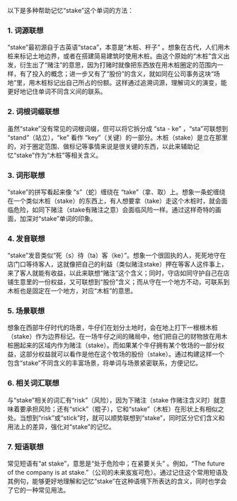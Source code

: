 以下是多种帮助记忆“stake”这个单词的方法：

### 1. 词源联想
“stake”最初源自于古英语“staca”，本意是“木桩、杆子” 。想象在古代，人们用木桩来标记土地边界，或者在搭建简易建筑时使用木桩。由这个原始的“木桩”含义出发，衍生出了“赌注”的意思，因为打赌时就像把东西放在用木桩圈定的范围内一样，有了投入的概念；进一步又有了“股份”的含义，就如同在公司事务这块“场地”里，用木桩标记出自己所占的份额。这样通过追溯词源，理解词义的演变，能更好地记住单词不同含义间的联系。

### 2. 词根词缀联想
虽然“stake”没有常见的词根词缀，但可以将它拆分成 “sta - ke” ，“sta”可联想到 “stand”（站立），“ke” 看作 “key”（关键）的一部分。木桩（stake）是立在那里的，对于圈定范围、做标记等事情来说是很关键的东西，以此来辅助记忆“stake”作为“木桩”等相关含义。

### 3. 词形联想
“stake”的拼写看起来像 “s”（蛇）缠绕在 “take”（拿、取）上。想象一条蛇缠绕在一个类似木桩（stake）的东西上，有人想要拿（take）走这个木桩时，就会面临危险，如同下赌注（stake有赌注之意）会面临风险一样。通过这样奇特的画面，加深对“stake”单词的印象。

### 4. 发音联想
“stake”发音类似“死（s）待（ta）客（ke）”。想象一个很固执的人，死死地守在店门口等待客人，这就像把自己的利益（类似赌注stake）押在等客人这件事上，来了客人就能有收益，以此来联想“赌注”这个含义；同时，守店如同守护自己在店铺生意里的一份权益，又可联想到“股份”含义；而从守在一个地方不动，可联系到木桩也是固定在一个地方，对应“木桩”的意思。

### 5. 场景联想
想象在西部牛仔时代的场景，牛仔们在划分土地时，会在地上打下一根根木桩（stake）作为边界标记。在一场牛仔之间的赌局中，他们把自己的财物放在用木桩圈起来的区域内作为赌注（stake）。而如果某个牛仔拥有某个牧场的一部分权益，这部分权益就可以看作是他在这个牧场的股份（stake）。通过构建这样一个包含“stake”不同含义的丰富场景，将单词与场景紧密联系，方便记忆。

### 6. 相关词汇联想
与“stake”相关的词汇有“risk”（风险），因为下赌注（stake 作赌注含义时）就意味着要承担风险；还有“stick”（棍子），它和“stake”（木桩）在形状上有相似之处。当想到“risk”或“stick”时，就可以顺势联想到“stake”，同时区分它们含义和用法上的差异，强化对“stake”的记忆。

### 7. 短语联想
常见短语有“at stake”，意思是“处于危险中；在紧要关头” 。例如，“The future of the company is at stake.”（公司的未来岌岌可危）。通过记住这个常用短语及其例句，能够更好地理解和记忆“stake”在这种语境下所表达的含义，同时也学会了它的一种常见用法。 